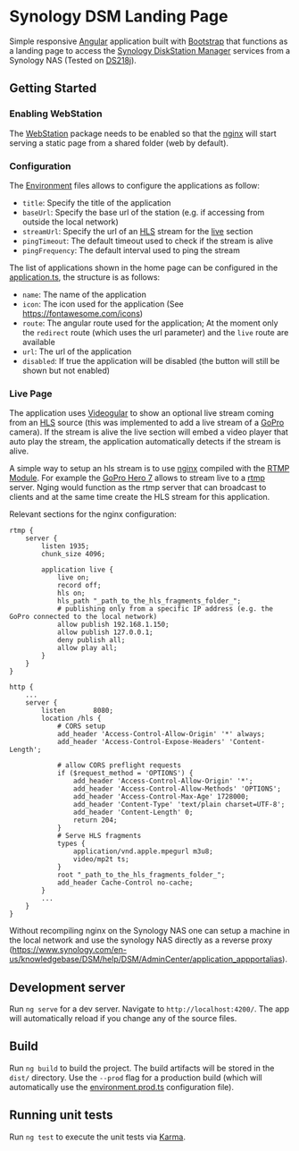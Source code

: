 # Synology DSM Landing Page

Simple responsive [Angular](https://angular.io) application built with [Bootstrap](https://getbootstrap.com/) that functions as a landing page to access the [Synology DiskStation Manager](https://www.synology.com/en-us/dsm) services from a Synology NAS (Tested on [DS218j](https://www.synology.com/en-us/products/DS218j)).

## Getting Started

### Enabling WebStation

The [WebStation](https://www.synology.com/en-global/dsm/packages/WebStation) package needs to be enabled so that the [nginx](https://www.nginx.com/) will start serving a static page from a shared folder (web by default).

### Configuration

The [Environment](./src/environments) files allows to configure the applications as follow:

* `title`: Specify the title of the application
* `baseUrl`: Specify the base url of the station (e.g. if accessing from outside the local network)
* `streamUrl`: Specify the url of an [HLS](https://en.wikipedia.org/wiki/HTTP_Live_Streaming) stream for the [live](#live-section) section
* `pingTimeout`: The default timeout used to check if the stream is alive
* `pingFrequency`: The default interval used to ping the stream

The list of applications shown in the home page can be configured in the [application.ts](./src/app/application.ts), the structure is as follows:

* `name`: The name of the application
* `icon`: The icon used for the application (See https://fontawesome.com/icons)
* `route`: The angular route used for the application; At the moment only the `redirect` route (which uses the url parameter) and the `live` route are available
* `url`: The url of the application
* `disabled`: If true the application will be disabled (the button will still be shown but not enabled)

### Live Page

The application uses [Videogular](https://videogular.github.io/videogular2/) to show an optional live stream coming from an [HLS](https://en.wikipedia.org/wiki/HTTP_Live_Streaming) source (this was implemented to add a live stream of a [GoPro](https://gopro.com/) camera). If the stream is alive the live section will embed a video player that auto play the stream, the application automatically detects if the stream is alive.

A simple way to setup an hls stream is to use [nginx](https://www.nginx.com/) compiled with the [RTMP Module](https://github.com/arut/nginx-rtmp-module). For example the [GoPro Hero 7](https://gopro.com/) allows to stream live to a [rtmp](https://en.wikipedia.org/wiki/Real-Time_Messaging_Protocol) server. Nging would function as the rtmp server that can broadcast to clients and at the same time create the HLS stream for this application.

Relevant sections for the nginx configuration:

```
rtmp {
    server {
        listen 1935;
        chunk_size 4096;

        application live {
            live on;
            record off;
            hls on;
            hls_path "_path_to_the_hls_fragments_folder_";
            # publishing only from a specific IP address (e.g. the GoPro connected to the local network)
            allow publish 192.168.1.150;
            allow publish 127.0.0.1;
            deny publish all;
            allow play all;
        }
    }
}
```

```
http {
    ...
    server {
        listen       8080;
        location /hls {
            # CORS setup
            add_header 'Access-Control-Allow-Origin' '*' always;
            add_header 'Access-Control-Expose-Headers' 'Content-Length';

            # allow CORS preflight requests
            if ($request_method = 'OPTIONS') {
                add_header 'Access-Control-Allow-Origin' '*';
                add_header 'Access-Control-Allow-Methods' 'OPTIONS';
                add_header 'Access-Control-Max-Age' 1728000;
                add_header 'Content-Type' 'text/plain charset=UTF-8';
                add_header 'Content-Length' 0;
                return 204;
            }
            # Serve HLS fragments
            types {
                application/vnd.apple.mpegurl m3u8;
                video/mp2t ts;
            }
            root "_path_to_the_hls_fragments_folder_";
            add_header Cache-Control no-cache;
        }
        ...
    }
}
```

Without recompiling nginx on the Synology NAS one can setup a machine in the local network and use the synology NAS directly as a reverse proxy (https://www.synology.com/en-us/knowledgebase/DSM/help/DSM/AdminCenter/application_appportalias).

## Development server

Run `ng serve` for a dev server. Navigate to `http://localhost:4200/`. The app will automatically reload if you change any of the source files.

## Build

Run `ng build` to build the project. The build artifacts will be stored in the `dist/` directory. Use the `--prod` flag for a production build (which will automatically use the [environment.prod.ts](./src/environments/environment.prod.ts) configuration file).

## Running unit tests

Run `ng test` to execute the unit tests via [Karma](https://karma-runner.github.io).

